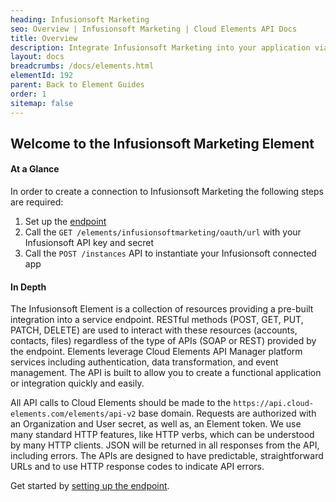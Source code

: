 ```yaml
---
heading: Infusionsoft Marketing
seo: Overview | Infusionsoft Marketing | Cloud Elements API Docs
title: Overview
description: Integrate Infusionsoft Marketing into your application via the Cloud Elements APIs.
layout: docs
breadcrumbs: /docs/elements.html
elementId: 192
parent: Back to Element Guides
order: 1
sitemap: false
---
```


## Welcome to the Infusionsoft Marketing Element


#### At a Glance

In order to create a connection to Infusionsoft Marketing the following steps are required:

1. Set up the [endpoint](infusionsoft-marketing-endpoint-setup.html)
2. Call the `GET /elements/infusionsoftmarketing/oauth/url` with your Infusionsoft API key and secret
3. Call the `POST /instances` API to instantiate your Infusionsoft connected app

#### In Depth

The Infusionsoft Element is a collection of resources providing a pre-built integration into a service endpoint. RESTful methods (POST, GET, PUT, PATCH, DELETE) are used to interact with these resources (accounts, contacts, files) regardless of the type of APIs (SOAP or REST) provided by the endpoint. Elements leverage Cloud Elements API Manager platform services including authentication, data transformation, and event management.  The API is built to allow you to create a functional application or integration quickly and easily.

All API calls to Cloud Elements should be made to the `https://api.cloud-elements.com/elements/api-v2` base domain. Requests are authorized with an Organization and User secret, as well as, an Element token.  We use many standard HTTP features, like HTTP verbs, which can be understood by many HTTP clients. JSON will be returned in all responses from the API, including errors. The APIs are designed to have predictable, straightforward URLs and to use HTTP response codes to indicate API errors.

Get started by [setting up the endpoint](infusionsoft-marketing-endpoint-setup.html).
